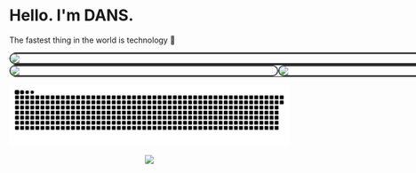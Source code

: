 <h1 align="left">Hello. I'm DANS.</h1>

The fastest thing in the world is technology 🚀</p>

<table style="width: 100vw; max-width: 100vw; margin: 0; border-collapse: collapse; border-radius: 20px; overflow: hidden;">
  <tr>
    <td colspan="2" style="padding: 0;">
      <img src="http://github-profile-summary-cards.vercel.app/api/cards/profile-details?username=qdans&theme=transparent" 
           style="width: 100vw; max-width: 100vw; display: block; border: 2px solid #444; border-radius: 20px;" />
    </td>
  </tr>
</table>

<table style="width: 100vw; max-width: 100vw; margin: 0; border-collapse: collapse; border-radius: 20px; overflow: hidden;">
  <tr>
    <td style="width: 50vw; padding: 0;">
      <img src="http://github-profile-summary-cards.vercel.app/api/cards/stats?username=qdans&theme=transparent" 
           style="width: 50vw; max-width: 50vw; display: block; border: 2px solid #444; border-radius: 20px;" />
    </td>
    <td style="width: 50vw; padding: 0;">
      <img src="http://github-profile-summary-cards.vercel.app/api/cards/most-commit-language?username=qdans&theme=transparent" 
           style="width: 50vw; max-width: 50vw; display: block; border: 2px solid #444; border-radius: 20px;" />
    </td>
  </tr>
</table>

<p align="center" style="width: 100%; max-width: 100vw; display: flex; justify-content: center;">
  <picture>
    <source media="(prefers-color-scheme: dark)" srcset="https://github.com/qdans/qdans/blob/output/snake-dark.svg" />
    <source media="(prefers-color-scheme: light)" srcset="https://github.com/qdans/qdans/blob/output/snake-light.svg" />
    <img src="https://github.com/qdans/qdans/blob/output/snake-dark.svg" alt="Snake animation" style="width: 100vw; max-width: 100%;" />
  </picture>
</p>

<p align="center">
  <img src="https://user-images.githubusercontent.com/73097560/115834477-dbab4500-a447-11eb-908a-139a6edaec5c.gif">
</p>
